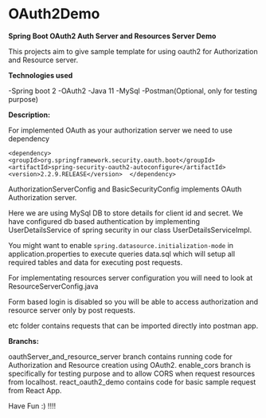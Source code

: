 # OAuth2Demo

**Spring Boot OAuth2 Auth Server and Resources Server Demo**

This projects aim to give sample template for using oauth2 for Authorization
and Resource server.

**Technologies used** 

-Spring boot 2
-OAuth2 
-Java 11
-MySql
-Postman(Optional, only for testing purpose)

**Description:**

For implemented OAuth as your authorization server we need to use dependency 

`<dependency>
    <groupId>org.springframework.security.oauth.boot</groupId>
    <artifactId>spring-security-oauth2-autoconfigure</artifactId>
    <version>2.2.9.RELEASE</version> 
 </dependency>`

AuthorizationServerConfig and BasicSecurityConfig implements OAuth Authorization server.

Here we are using MySql DB to store details for client id and secret.
We have configured db based authentication by implementing UserDetailsService of spring security in our class UserDetailsServiceImpl.

You might want to enable `spring.datasource.initialization-mode` in application.properties to execute queries data.sql which will setup all required tables and data for executing post requests.
 
For implementating resources server configuration you will need to look at ResourceServerConfig.java

Form based login is disabled so you will be able to access authorization and resource server only by post requests.

etc folder contains requests that can be imported directly into postman app.

**Branchs:**

oauthServer_and_resource_server branch contains running code for Authorization and Resource creation using OAuth2.
enable_cors branch is specifically for testing purpose and to allow CORS when request resources from localhost.
react_oauth2_demo contains code for basic sample request from React App. 

Have Fun :) !!!! 


